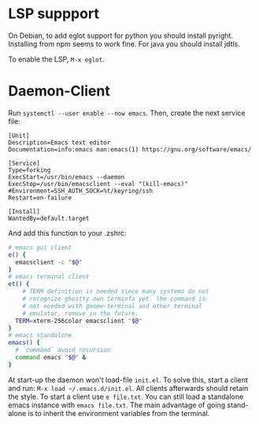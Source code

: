 # LSP suppport

On Debian, to add eglot support for python you should install pyright.
Installing from npm seems to work fine.
For java you should install jdtls.

To enable the LSP, `M-x eglot`.

# Daemon-Client
Run `systemctl --user enable --now emacs`. Then, create the next service file:
```
[Unit]
Description=Emacs text editor
Documentation=info:emacs man:emacs(1) https://gnu.org/software/emacs/

[Service]
Type=forking
ExecStart=/usr/bin/emacs --daemon
ExecStop=/usr/bin/emacsclient --eval "(kill-emacs)"
#Environment=SSH_AUTH_SOCK=%t/keyring/ssh
Restart=on-failure

[Install]
WantedBy=default.target
```
And add this function to your .zshrc:
```bash
# emacs gui client
e() {
  emacsclient -c "$@"
}
# emacs terminal client
et() {
    # TERM definition is needed since many systems do not
    # recognize ghostty own terminfo yet. the command is
    # not needed with gnome-terminal and other terminal
    # emulator. remove in the future.
  TERM=xterm-256color emacsclient "$@"
}
# emacs standalone
emacs() {
  # `command` avoid recursion
  command emacs "$@" &
}
```
At start-up the daemon won't load-file `init.el`. To solve this, start a client and run: `M-x load ~/.emacs.d/init.el`. All clients afterwards should retain the style.
To start a client use `e file.txt`. You can still load a standalone emacs instance with `emacs file.txt`. The main advantage of going stand-alone is to inherit the environment variables from the terminal.
